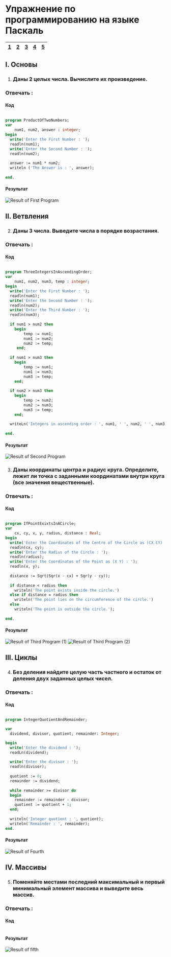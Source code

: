 <!-- Headers -->

# Упражнение по программированию на языке Паскаль

| <a href="#даны-2-целых-числа-вычислите-их-произведение">1</a> | <a href="#даны-3-числа-выведите-числа-в-порядке-возрастания">2</a> | <a href="#даны-координаты-центра-и-радиус-круга-определите-лежит-ли-точка-с-заданными-координатами-внутри-круга-все-значения-вещественные">3</a> | <a href="#без-деления-найдите-целую-часть-частного-и-остаток-от-деления-двух-заданных-целых-чисел">4</a> | <a href="#поменяйте-местами-последний-максимальный-и-первый-минимальный-элемент-массива-и-выведите-весь-массив">5</a> |
|:---|:---|:---|:---|:---|



<!-- Answer Starts From Here -->

## I. Основы

1. ### Даны 2 целых числа. Вычислите их произведение.

### Отвечать :

#### Код
```pascal

program ProductOfTwoNumbers;
var
    num1, num2, answer : integer;
begin
  write('Enter the First Number : ');
  readln(num1);
  write('Enter the Second Number : ');
  readln(num2);
  
  answer := num1 * num2;
  writeln ('The Answer is : ', answer);
  
end.

```

#### Результат
![Result of First Program](images/1.png)


## II. Ветвления

2. ### Даны 3 числа. Выведите числа в порядке возрастания.

### Отвечать :

#### Код
```pascal

program ThreeIntegersInAscendingOrder;
var
    num1, num2, num3, temp : integer;
begin
  write('Enter the First Number : ');
  readln(num1);
  write('Enter the Second Number : ');
  readln(num2);
  write('Enter the Third Number : ');
  readln(num3);
  
  if num1 > num2 then
    begin
        temp := num1;
        num1 := num2;
        num2 := temp;
     end;
  
  if num1 > num3 then
    begin
        temp := num1;
        num1 := num3;
        num3 := temp;
    end;
  
  if num2 > num3 then
    begin
        temp := num2;
        num2 := num3;
        num3 := temp;
    end;
  
  writeLn('Integers in ascending order : ', num1, ' ', num2, ' ', num3);
  
end.

```

#### Результат
![Result of Second Program](images/2.png)


3. ### Даны координаты центра и радиус круга. Определите, лежит ли точка с заданными координатами внутри круга (все значения вещественные).

### Отвечать :

#### Код
```pascal

program IfPointExixtsInACircle;
var
    cx, cy, x, y, radius, distance : Real;
begin
  write('Enter the Coordinates of the Centre of the Circle as (CX CY) : ');
  readln(cx, cy);
  write('Enter the Radius of the Circle : ');
  readln(radius);
  write('Enter the Coordinates of the Point as (X Y) : ');
  readln(x, y);
  
  distance := Sqrt(Sqr(x - cx) + Sqr(y - cy));
  
  if distance < radius then
    writeln('The point exists inside the circle.')
  else if distance = radius then
    writeln('The point lies on the circumference of the circle.')
  else
    writeln('The point is outside the circle.');
  
end.

```

#### Результат
![Result of Third Program (1)](images/3-1.png)
![Result of Third Program (2)](images/3-2.png)


## III. Циклы

4. ### Без деления найдите целую часть частного и остаток от деления двух заданных целых чисел.

### Отвечать :

#### Код
```pascal

program IntegerQuotientAndRemainder;

var
  dividend, divisor, quotient, remainder: Integer;

begin
  write('Enter the dividend : ');
  readLn(dividend);
  
  write('Enter the divisor : ');
  readln(divisor);
  
  quotient := 0;
  remainder := dividend;
  
  while remainder >= divisor do
  begin
    remainder := remainder - divisor;
    quotient := quotient + 1;
  end;
  
  writeln('Integer quotient : ', quotient);
  writeln('Remainder : ', remainder);
end.

```

#### Результат
![Result of Fourth](images/4.png)


## IV. Массивы

5. ### Поменяйте местами последний максимальный и первый минимальный элемент массива и выведите весь массив.

### Отвечать :

#### Код
```pascal


```

#### Результат
![Result of fifth](images/5.png)